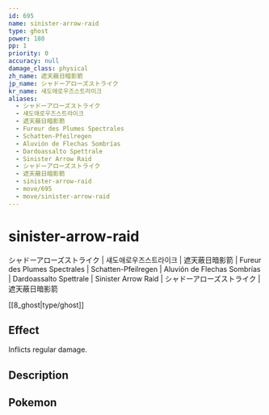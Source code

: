 ```yaml
---
id: 695
name: sinister-arrow-raid
type: ghost
power: 180
pp: 1
priority: 0
accuracy: null
damage_class: physical
zh_name: 遮天蔽日暗影箭
jp_name: シャドーアローズストライク
kr_name: 섀도애로우즈스트라이크
aliases:
  - シャドーアローズストライク
  - 섀도애로우즈스트라이크
  - 遮天蔽日暗影箭
  - Fureur des Plumes Spectrales
  - Schatten-Pfeilregen
  - Aluvión de Flechas Sombrías
  - Dardoassalto Spettrale
  - Sinister Arrow Raid
  - シャドーアローズストライク
  - 遮天蔽日暗影箭
  - sinister-arrow-raid
  - move/695
  - move/sinister-arrow-raid
---
```

# sinister-arrow-raid
    
シャドーアローズストライク | 섀도애로우즈스트라이크 | 遮天蔽日暗影箭 | Fureur des Plumes Spectrales | Schatten-Pfeilregen | Aluvión de Flechas Sombrías | Dardoassalto Spettrale | Sinister Arrow Raid | シャドーアローズストライク | 遮天蔽日暗影箭

[[8_ghost|type/ghost]]

## Effect

Inflicts regular damage.

## Description



## Pokemon



